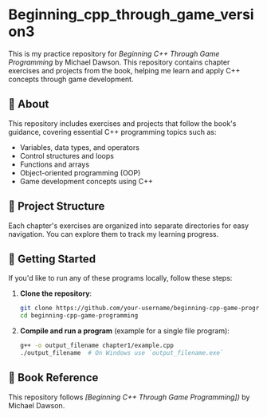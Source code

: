 ﻿# Beginning_cpp_through_game_version3


This is my practice repository for *Beginning C++ Through Game Programming* by Michael Dawson. This repository contains chapter exercises and projects from the book, helping me learn and apply C++ concepts through game development.

## 📌 About
This repository includes exercises and projects that follow the book's guidance, covering essential C++ programming topics such as:
- Variables, data types, and operators
- Control structures and loops
- Functions and arrays
- Object-oriented programming (OOP)
- Game development concepts using C++

## 📂 Project Structure
Each chapter's exercises are organized into separate directories for easy navigation. You can explore them to track my learning progress.

## 🚀 Getting Started
If you'd like to run any of these programs locally, follow these steps:

1. **Clone the repository**:
   ```bash
   git clone https://github.com/your-username/beginning-cpp-game-programming.git
   cd beginning-cpp-game-programming
   ```

2. **Compile and run a program** (example for a single file program):
   ```bash
   g++ -o output_filename chapter1/example.cpp
   ./output_filename  # On Windows use `output_filename.exe`
   ```

## 📖 Book Reference
This repository follows *[Beginning C++ Through Game Programming])* by Michael Dawson.






